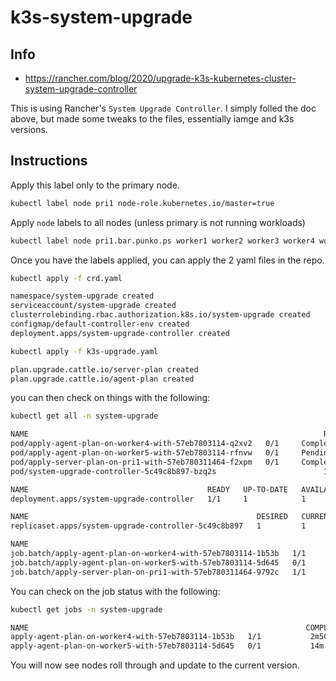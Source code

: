 # k3s-system-upgrade

## Info

* https://rancher.com/blog/2020/upgrade-k3s-kubernetes-cluster-system-upgrade-controller

This is using Rancher's `System Upgrade Controller`. I simply folled the doc above, but made some tweaks to the files, essentially iamge and k3s versions.


## Instructions

Apply this label only to the primary node.
``` sh
kubectl label node pri1 node-role.kubernetes.io/master=true
```

Apply `node` labels to all nodes (unless primary is not running workloads)

```sh
kubectl label node pri1.bar.punko.ps worker1 worker2 worker3 worker4 worker5 k3s-upgrade=true
```

Once you have the labels applied, you can apply the 2 yaml files in the repo.

``` sh
kubectl apply -f crd.yaml

namespace/system-upgrade created
serviceaccount/system-upgrade created
clusterrolebinding.rbac.authorization.k8s.io/system-upgrade created
configmap/default-controller-env created
deployment.apps/system-upgrade-controller created

```

``` sh
kubectl apply -f k3s-upgrade.yaml

plan.upgrade.cattle.io/server-plan created
plan.upgrade.cattle.io/agent-plan created

```

you can then check on things with the following:

``` sh
kubectl get all -n system-upgrade

NAME                                                                  READY   STATUS      RESTARTS   AGE
pod/apply-agent-plan-on-worker4-with-57eb7803114-q2xv2   0/1     Completed   0          16m
pod/apply-agent-plan-on-worker5-with-57eb7803114-rfnvw   0/1     Pending     0          13m
pod/apply-server-plan-on-pri1-with-57eb780311464-f2xpm   0/1     Completed   0          16m
pod/system-upgrade-controller-5c49c8b897-bzq2s                        1/1     Running     0          16m

NAME                                        READY   UP-TO-DATE   AVAILABLE   AGE
deployment.apps/system-upgrade-controller   1/1     1            1           16m

NAME                                                   DESIRED   CURRENT   READY   AGE
replicaset.apps/system-upgrade-controller-5c49c8b897   1         1         1       16m

NAME                                                                        COMPLETIONS   DURATION   AGE
job.batch/apply-agent-plan-on-worker4-with-57eb7803114-1b53b   1/1           2m50s      16m
job.batch/apply-agent-plan-on-worker5-with-57eb7803114-5d645   0/1           13m        13m
job.batch/apply-server-plan-on-pri1-with-57eb780311464-9792c   1/1           115s       16m

```

You can check on the job status with the following:

```sh 
kubectl get jobs -n system-upgrade

NAME                                                              COMPLETIONS   DURATION   AGE
apply-agent-plan-on-worker4-with-57eb7803114-1b53b   1/1           2m50s      17m
apply-agent-plan-on-worker5-with-57eb7803114-5d645   0/1           14m        14m
```

You will now see nodes roll through and update to the current version.